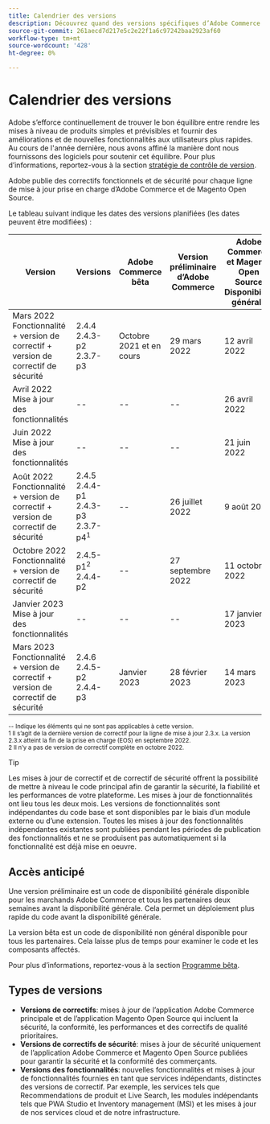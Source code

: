 ```yaml
---
title: Calendrier des versions
description: Découvrez quand des versions spécifiques d’Adobe Commerce sont planifiées pour la version bêta, la version préliminaire et la disponibilité générale.
source-git-commit: 261aecd7d217e5c2e22f1a6c97242baa2923af60
workflow-type: tm+mt
source-wordcount: '428'
ht-degree: 0%

---
```



# Calendrier des versions

Adobe s’efforce continuellement de trouver le bon équilibre entre rendre les mises à niveau de produits simples et prévisibles et fournir des améliorations et de nouvelles fonctionnalités aux utilisateurs plus rapides. Au cours de l&#39;année dernière, nous avons affiné la manière dont nous fournissons des logiciels pour soutenir cet équilibre. Pour plus d’informations, reportez-vous à la section [stratégie de contrôle de version](versioning-policy.md).

Adobe publie des correctifs fonctionnels et de sécurité pour chaque ligne de mise à jour prise en charge d’Adobe Commerce et de Magento Open Source.

Le tableau suivant indique les dates des versions planifiées (les dates peuvent être modifiées) :

| Version | Versions | Adobe Commerce bêta | Version préliminaire d’Adobe Commerce | Adobe Commerce et Magento Open Source<br>Disponibilité générale |
|-----------------------------------------------------------------|-------------------------------------------------------|---------------------------|----------------------------------|---------------------------------------------------------------------|
| Mars 2022<br>Fonctionnalité + version de correctif + version de correctif de sécurité | 2.4.4<br>2.4.3-p2<br>2.3.7-p3 | Octobre 2021 et en cours | 29 mars 2022 | 12 avril 2022 |
| Avril 2022<br>Mise à jour des fonctionnalités | \-\- | \-\- | \-\- | 26 avril 2022 |
| Juin 2022<br>Mise à jour des fonctionnalités | \-\- | \-\- | \-\- | 21 juin 2022 |
| Août 2022<br>Fonctionnalité + version de correctif + version de correctif de sécurité | 2.4.5<br>2.4.4-p1<br>2.4.3-p3<br>2.3.7-p4<sup>1</sup> | \-\- | 26 juillet 2022 | 9 août 2022 |
| Octobre 2022<br>Fonctionnalité + version de correctif de sécurité | 2.4.5-p1<sup>2</sup><br>2.4.4-p2 | \-\- | 27 septembre 2022 | 11 octobre 2022 |
| Janvier 2023<br>Mise à jour des fonctionnalités | \-\- | \-\- | \-\- | 17 janvier 2023 |
| Mars 2023<br>Fonctionnalité + version de correctif + version de correctif de sécurité | 2.4.6<br>2.4.5-p2<br>2.4.4-p3 | Janvier 2023 | 28 février 2023 | 14 mars 2023 |

<sup>\-\- Indique les éléments qui ne sont pas applicables à cette version.</sup><br>
<sup>1 Il s’agit de la dernière version de correctif pour la ligne de mise à jour 2.3.x. La version 2.3.x atteint la fin de la prise en charge (EOS) en septembre 2022.</sup><br>
<sup>2 Il n’y a pas de version de correctif complète en octobre 2022.</sup><br>

>[!TIP]
>
>Les mises à jour de correctif et de correctif de sécurité offrent la possibilité de mettre à niveau le code principal afin de garantir la sécurité, la fiabilité et les performances de votre plateforme. Les mises à jour de fonctionnalités ont lieu tous les deux mois. Les versions de fonctionnalités sont indépendantes du code base et sont disponibles par le biais d’un module externe ou d’une extension. Toutes les mises à jour des fonctionnalités indépendantes existantes sont publiées pendant les périodes de publication des fonctionnalités et ne se produisent pas automatiquement si la fonctionnalité est déjà mise en oeuvre.

## Accès anticipé

Une version préliminaire est un code de disponibilité générale disponible pour les marchands Adobe Commerce et tous les partenaires deux semaines avant la disponibilité générale. Cela permet un déploiement plus rapide du code avant la disponibilité générale.

La version bêta est un code de disponibilité non général disponible pour tous les partenaires. Cela laisse plus de temps pour examiner le code et les composants affectés.

Pour plus d’informations, reportez-vous à la section [Programme bêta](beta-program.md).

## Types de versions

- **Versions de correctifs**: mises à jour de l’application Adobe Commerce principale et de l’application Magento Open Source qui incluent la sécurité, la conformité, les performances et des correctifs de qualité prioritaires.
- **Versions de correctifs de sécurité**: mises à jour de sécurité uniquement de l’application Adobe Commerce et Magento Open Source publiées pour garantir la sécurité et la conformité des commerçants.
- **Versions des fonctionnalités**: nouvelles fonctionnalités et mises à jour de fonctionnalités fournies en tant que services indépendants, distinctes des versions de correctif. Par exemple, les services tels que Recommendations de produit et Live Search, les modules indépendants tels que PWA Studio et Inventory management (MSI) et les mises à jour de nos services cloud et de notre infrastructure.
